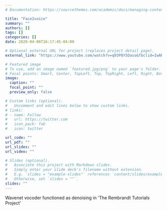 ```yaml
---
# Documentation: https://sourcethemes.com/academic/docs/managing-content/

title: "Face2voice"
summary: ""
authors: []
tags: []
categories: []
date: 2020-04-06T16:17:45-04:00

# Optional external URL for project (replaces project detail page).
external_link: "https://www.youtube.com/watch?v=q93P8Y5Daso&fbclid=IwAR1j5zdP_t3xhzgdjuXCuOnaJpwkQCB0OF64i1K8lqoaDReppM4sprOpAB0"

# Featured image
# To use, add an image named `featured.jpg/png` to your page's folder.
# Focal points: Smart, Center, TopLeft, Top, TopRight, Left, Right, BottomLeft, Bottom, BottomRight.
image:
  caption: ""
  focal_point: ""
  preview_only: false

# Custom links (optional).
#   Uncomment and edit lines below to show custom links.
# links:
# - name: Follow
#   url: https://twitter.com
#   icon_pack: fab
#   icon: twitter

url_code: ""
url_pdf: ""
url_slides: ""
url_video: ""

# Slides (optional).
#   Associate this project with Markdown slides.
#   Simply enter your slide deck's filename without extension.
#   E.g. `slides = "example-slides"` references `content/slides/example-slides.md`.
#   Otherwise, set `slides = ""`.
slides: ""
---
```

Wavenet vocoder functioned as denoising in 'The Rembrandt Tutorials Project'


